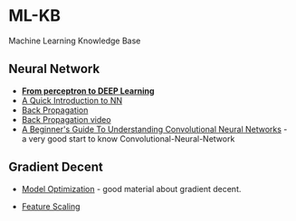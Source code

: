 # ML-KB
Machine Learning Knowledge Base

## Neural Network

* [**From perceptron to DEEP Learning**](https://www.toptal.com/machine-learning/an-introduction-to-deep-learning-from-perceptrons-to-deep-networks)
* [A Quick Introduction to NN](https://ujjwalkarn.me/2016/08/09/quick-intro-neural-networks/)
* [Back Propagation](https://leonardoaraujosantos.gitbooks.io/artificial-inteligence/content/backpropagation.html)
* [Back Propagation video](https://www.youtube.com/watch?v=GlcnxUlrtek)
* [A Beginner's Guide To Understanding Convolutional Neural Networks](https://adeshpande3.github.io/adeshpande3.github.io/A-Beginner's-Guide-To-Understanding-Convolutional-Neural-Networks/) - a very good start to know Convolutional-Neural-Network


## Gradient Decent
* [Model Optimization](https://leonardoaraujosantos.gitbooks.io/artificial-inteligence/content/model_optimization.html) - good material about gradient decent.

* [Feature Scaling](https://leonardoaraujosantos.gitbooks.io/artificial-inteligence/content/feature_scaling.html)